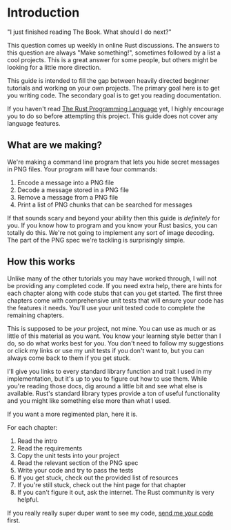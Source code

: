 # Introduction

"I just finished reading The Book. What should I do next?"

This question comes up weekly in online Rust discussions. The answers to this question are always "Make something!", sometimes followed by a list a cool projects. This is a great answer for some people, but others might be looking for a little more direction. 

This guide is intended to fill the gap between heavily directed beginner tutorials and working on your own projects. The primary goal here is to get you writing code. The secondary goal is to get you reading documentation.

If you haven't read [The Rust Programming Language](https://doc.rust-lang.org/book/) yet, I highly encourage you to do so before attempting this project. This guide does not cover any language features.


## What are we making?

We're making a command line program that lets you hide secret messages in PNG files. Your program will have four commands:

1. Encode a message into a PNG file
2. Decode a message stored in a PNG file
3. Remove a message from a PNG file
4. Print a list of PNG chunks that can be searched for messages

If that sounds scary and beyond your ability then this guide is _definitely_ for you. If you know how to program and you know your Rust basics, you can totally do this. We're not going to implement any sort of image decoding. The part of the PNG spec we're tackling is surprisingly simple.


## How this works

Unlike many of the other tutorials you may have worked through, I will not be providing any completed code. If you need extra help, there are hints for each chapter along with code stubs that can you get started. The first three chapters come with comprehensive unit tests that will ensure your code has the features it needs. You'll use your unit tested code to complete the remaining chapters.

This is supposed to be _your_ project, not mine. You can use as much or as little of this material as you want. You know your learning style better than I do, so do what works best for you. You don't need to follow my suggestions or click my links or use my unit tests if you don't want to, but you can always come back to them if you get stuck. 

I'll give you links to every standard library function and trait I used in my implementation, but it's up to you to figure out how to use them. While you're reading those docs, dig around a little bit and see what else is available. Rust's standard library types provide a ton of useful functionality and you might like something else more than what I used.

If you want a more regimented plan, here it is.

For each chapter:
1. Read the intro
2. Read the requirements 
3. Copy the unit tests into your project
4. Read the relevant section of the PNG spec
5. Write your code and try to pass the tests
6. If you get stuck, check out the provided list of resources
7. If you're still stuck, check out the hint page for that chapter
8. If you can't figure it out, ask the internet. The Rust community is very helpful.


If you really really super duper want to see my code, [send me your code](https://twitter.com/picklenrd) first.
